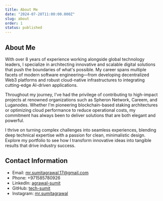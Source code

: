 ```yaml
---
title: About Me
date: "2024-07-28T11:00:00.000Z"
slug: about
order: 1
status: published
---
```


## About Me

With over 8 years of experience working alongside global technology leaders, I specialize in architecting innovative and scalable digital solutions that push the boundaries of what's possible. My career spans multiple facets of modern software engineering—from developing decentralized Web3 platforms and robust cloud-native infrastructures to integrating cutting-edge AI-driven applications.

Throughout my journey, I've had the privilege of contributing to high-impact projects at renowned organizations such as Spheron Network, Careem, and Luganodes. Whether I'm pioneering blockchain-based staking architectures or optimizing cloud performance to reduce operational costs, my commitment has always been to deliver solutions that are both elegant and powerful.

I thrive on turning complex challenges into seamless experiences, blending deep technical expertise with a passion for clean, minimalistic design. Explore my portfolio to see how I transform innovative ideas into tangible results that drive industry success.


## Contact Information

* Email: [mr.sumitagrawal.17@gmail.com](mailto:mr.sumitagrawal.17@gmail.com)
* Phone: +971585780926
* LinkedIn: [agrawal-sumit](https://www.linkedin.com/in/agrawal-sumit/)
* GitHub: [tech-sumit](https://github.com/tech-sumit)
* Instagram: [mr.sumitagrawal](https://www.instagram.com/mr.sumitagrawal/)